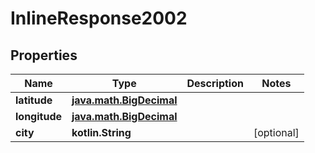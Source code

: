 
# InlineResponse2002

## Properties
Name | Type | Description | Notes
------------ | ------------- | ------------- | -------------
**latitude** | [**java.math.BigDecimal**](java.math.BigDecimal.md) |  | 
**longitude** | [**java.math.BigDecimal**](java.math.BigDecimal.md) |  | 
**city** | **kotlin.String** |  |  [optional]




